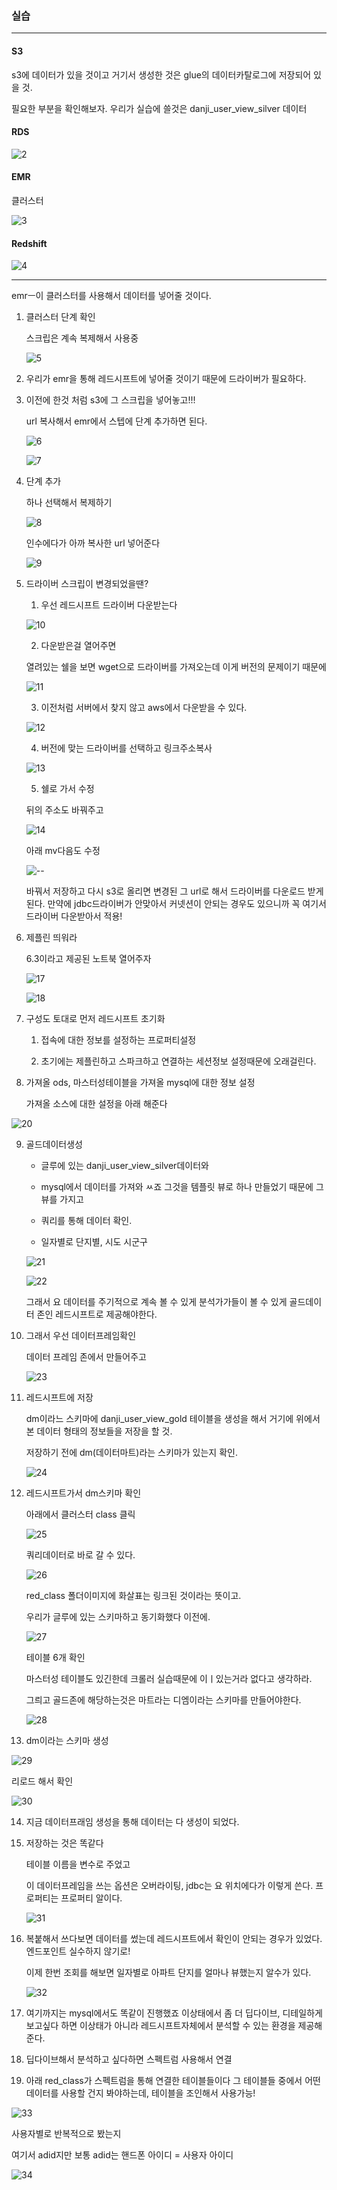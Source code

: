 ### 실습

---

#### S3

s3에 데이터가 있을 것이고 거기서 생성한 것은 glue의 데이터카탈로그에 저장되어 있을 것.

필요한 부분을 확인해보자. 우리가 실습에 쓸것은 danji_user_view_silver 데이터

#### RDS

![2](https://user-images.githubusercontent.com/86764734/165112164-e961800f-6323-42bc-a734-d22469b44f6a.png)


#### EMR

클러스터

![3](https://user-images.githubusercontent.com/86764734/165112176-2c3b8712-9ff9-4e01-b998-51c136e40b3d.png)


#### Redshift

![4](https://user-images.githubusercontent.com/86764734/165112216-13bc5b11-7620-4180-aa4f-b7fc1da984f9.png)


---

emrㅡ이 클러스터를 사용해서 데이터를 넣어줄 것이다. 

1. 클러스터 단계 확인 
    
    스크립은 계속 복제해서 사용중

    ![5](https://user-images.githubusercontent.com/86764734/165112237-5adfef16-af14-490d-84db-74336b2cdfd2.png)


2. 우리가 emr을 통해 레드시프트에 넣어줄 것이기 때문에 드라이버가 필요하다.

3. 이전에 한것 처럼 s3에 그 스크립을 넣어놓고!!!
    
    url 복사해서 emr에서 스텝에 단계 추가하면 된다.

    ![6](https://user-images.githubusercontent.com/86764734/165112254-45da0ecf-e6c2-4203-8986-0e567b937481.png)


    ![7](https://user-images.githubusercontent.com/86764734/165112268-88ac2a70-78c0-48bd-b721-f02751249a8f.png)


4. 단계 추가
    
    하나 선택해서 복제하기

    ![8](https://user-images.githubusercontent.com/86764734/165112286-0a4b0025-21d5-48a9-b532-5b5de619e21f.png)


    인수에다가 아까 복사한 url 넣어준다

    ![9](https://user-images.githubusercontent.com/86764734/165112297-e053079b-c4b5-43a3-b96f-be7410557c07.png)


5. 드라이버 스크립이 변경되었을땐?

    1. 우선 레드시프트 드라이버 다운받는다

    ![10](https://user-images.githubusercontent.com/86764734/165112305-acb9fb0b-55b2-46e1-b09f-2ddc45001c90.png)


    2. 다운받은걸 열어주면 
    
    열려있는 쉘을 보면 wget으로 드라이버를 가져오는데 이게 버전의 문제이기 때문에

    ![11](https://user-images.githubusercontent.com/86764734/165112320-ef09eff5-e119-495f-92a5-b1026e88187d.png)


    3. 이전처럼 서버에서 찾지 않고 aws에서 다운받을 수 있다.

    ![12](https://user-images.githubusercontent.com/86764734/165112334-017e329f-1120-4b3a-a018-35a6e422cbb0.png)


    4. 버전에 맞는 드라이버를 선택하고 링크주소복사

    ![13](https://user-images.githubusercontent.com/86764734/165112347-f972709d-6ef9-44de-8712-bb9bb56e3539.png)


    5. 쉘로 가서 수정
    
    뒤의 주소도 바꿔주고

    ![14](https://user-images.githubusercontent.com/86764734/165112364-01d1c533-263d-41e9-8518-612a876a1ff5.png)

    아래 mv다음도 수정

    ![--](https://user-images.githubusercontent.com/86764734/165114726-96fd01f9-764f-4981-a4fd-c46a16669083.png)


    바꿔서 저장하고  다시 s3로 올리면 변경된 그 url로 해서 드라이버를 다운로드 받게 된다. 만약에 jdbc드라이버가 안맞아서 커넷션이 안되는 경우도 있으니까 꼭 여기서 드라이버 다운받아서 적용! 


6. 제플린 띄워라
    
    6.3이라고 제공된 노트북 열어주자

    ![17](https://user-images.githubusercontent.com/86764734/165112404-c433854f-58ef-4df3-87eb-baa8adf7e7da.png)


    ![18](https://user-images.githubusercontent.com/86764734/165112442-5cbd9fe0-fe89-4eae-a0b2-56a5821e529d.png)


7. 구성도 토대로 먼저 레드시프트 초기화

    1. 접속에 대한 정보를 설정하는 프로퍼티설정

    2. 초기에는 제플린하고 스파크하고 연결하는 세션정보 설정때문에 오래걸린다.

8. 가져올 ods, 마스터성테이블을 가져올 mysql에 대한 정보 설정
    
    가져올 소스에 대한 설정을 아래 해준다

  ![20](https://user-images.githubusercontent.com/86764734/165112456-3ff2436c-dfec-4d3d-8e38-c71d65a3ccbc.png)


9. 골드데이터생성

    - 글루에 있는 danji_user_view_silver데이터와

    - mysql에서 데이터를 가져와 ㅆ죠 그것을 템플릿 뷰로 하나 만들었기 때문에 그 뷰를 가지고

    - 쿼리를 통해 데이터 확인.

    - 일자별로 단지별, 시도 시군구

    ![21](https://user-images.githubusercontent.com/86764734/165112474-b567d1a3-c5ed-443e-b706-a24dddc13470.png)


    ![22](https://user-images.githubusercontent.com/86764734/165112491-d5f29748-f6cb-49c8-af7a-8aa8758eaee3.png)


    그래서 요 데이터를 주기적으로 계속 볼 수 있게 분석가가들이 볼 수 있게 골드데이터 존인 레드시프트로 제공해야한다.

10. 그래서 우선 데이터프레임확인


    데이터 프레임 존에서 만들어주고

    ![23](https://user-images.githubusercontent.com/86764734/165112509-e62040e5-9751-40d1-84e2-180da1ef95c0.png)


11. 레드시프트에 저장
    
    dm이라느 스키마에 danji_user_view_gold 테이블을 생성을 해서 거기에 위에서 본 데이터 형태의 정보들을 저장을 할 것. 
    
    저장하기 전에 dm(데이터마트)라는 스키마가 있는지 확인.

    ![24](https://user-images.githubusercontent.com/86764734/165112526-c4f63787-11db-4558-88f3-5cd7ef1c42e5.png)


12. 레드시프트가서 dm스키마 확인
    
    아래에서 클러스터 class 클릭

    ![25](https://user-images.githubusercontent.com/86764734/165112566-db8f0f3f-7705-463e-8f7c-c6cc867330e9.png)


    쿼리데이터로 바로 갈 수 있다.

    ![26](https://user-images.githubusercontent.com/86764734/165112586-c3846750-a715-4fdf-abe2-f9c6416fd401.png)


    red_class 폴더이미지에 화살표는 링크된 것이라는 뜻이고.

    우리가 글루에 있는 스키마하고 동기화했다 이전에.

    ![27](https://user-images.githubusercontent.com/86764734/165112603-aef99e27-8294-4f36-b143-c2818e4c3035.png)


    테이블 6개 확인

    마스터성 테이블도 있긴한데 크롤러 실습때문에 이ㅣ있는거라 없다고 생각하라.

    그릐고 골드존에 해당하는것은 마트라는 디엠이라는 스키마를 만들어야한다.

    ![28](https://user-images.githubusercontent.com/86764734/165112628-f90b0135-f3df-4bba-883e-850b20ffdb2b.png)




13. dm이라는 스키마 생성

![29](https://user-images.githubusercontent.com/86764734/165112649-d669b1fd-4b68-4b09-8e48-3113bcb5e3bd.png)

리로드 해서 확인

![30](https://user-images.githubusercontent.com/86764734/165112663-9114bf4c-d2a3-437c-8e70-8077a3006071.png)


14. 지금 데이터프래임 생성을 통해 데이터는 다 생성이 되었다. 

15. 저장하는 것은 똑같다
    
    테이블 이름을 변수로 주었고
    
    이 데이터프레임을 쓰는 옵션은 오버라이팅, jdbc는 요 위치에다가 이렇게 쓴다. 프로퍼티는 프로퍼티 알이다.

    ![31](https://user-images.githubusercontent.com/86764734/165112681-45ec5f50-e641-4220-b929-352a52d629e6.png)


16. 복붙해서 쓰다보면 데이터를 썼는데 레드시프트에서 확인이 안되는 경우가 있었다. 엔드포인트 실수하지 않기로!
    
    이제 한번 조회를 해보면 일자별로 아파트 단지를 얼마나 뷰했는지 알수가 있다.

    ![32](https://user-images.githubusercontent.com/86764734/165112702-db730eca-a81c-40b9-9813-915c15858667.png)

17. 여기까지는 mysql에서도 똑같이 진행했죠 이상태에서 좀 더 딥다이브, 디테일하게 보고싶다 하면 이상태가 아니라 레드시프트자체에서 분석할 수 있는 환경을 제공해준다.

18. 딥다이브해서 분석하고 싶다하면 스펙트럼 사용해서 연결

19. 아래 red_class가 스펙트럼을 통해 연결한 테이블들이다 그 테이블들 중에서 어떤 데이터를 사용할 건지 봐야하는데,  테이블을 조인해서 사용가능!

![33](https://user-images.githubusercontent.com/86764734/165112719-b25a9c43-9b68-4ad0-a2fd-99440089e21b.png)


사용자별로 반복적으로 봤는지

여기서 adid지만 보통 adid는 핸드폰 아이디 =  사용자 아이디

![34](https://user-images.githubusercontent.com/86764734/165112737-c9ffb904-0a39-4a98-af65-be0df871e064.png)



